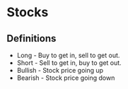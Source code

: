 # Stocks

## Definitions
* Long - Buy to get in, sell to get out.
* Short - Sell to get in, buy to get out.
* Bullish - Stock price going up
* Bearish - Stock price going down